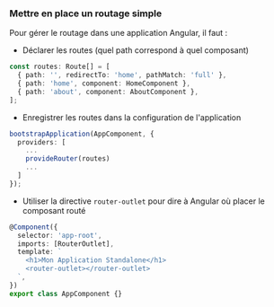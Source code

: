 ### Mettre en place un routage simple

Pour gérer le routage dans une application Angular, il faut :

- Déclarer les routes (quel path correspond à quel composant)
```typescript
const routes: Route[] = [
  { path: '', redirectTo: 'home', pathMatch: 'full' },
  { path: 'home', component: HomeComponent },
  { path: 'about', component: AboutComponent },
];
```
- Enregistrer les routes dans la configuration de l'application
```typescript
bootstrapApplication(AppComponent, {
  providers: [
    ...
    provideRouter(routes)
    ...
  ]
});
```
- Utiliser la directive `router-outlet` pour dire à Angular où placer le composant routé
```typescript
@Component({
  selector: 'app-root',
  imports: [RouterOutlet],
  template: `
    <h1>Mon Application Standalone</h1>
    <router-outlet></router-outlet>
  `,
})
export class AppComponent {}
```

